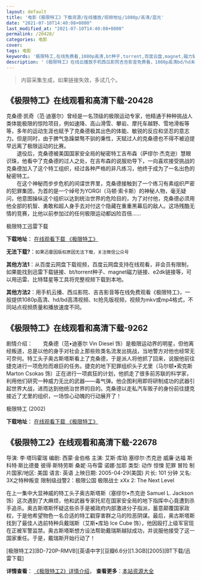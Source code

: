 ```yaml
---
layout: default
title: '电影《极限特工》下载资源/在线播放/视频地址/1080p/高清/蓝光'
date: "2021-07-10T14:40:08+0800"
last_modified_at: "2021-07-10T14:40:08+0800"
permalink: /20428/
categories: 电影
cover:
tags: 电影
keywords: '极限特工,在线免费看,1080p高清,bt种子,torrent,百度云盘,magnet,磁力链,迅雷下载资源'
description: '《极限特工》在线云播放手机西瓜影院吉吉影音免费看，1080p高清bd/hd未删减完整版和tc抢先枪版，mkv/mp4格式，附带bt/torrent种子、magnet/磁力链、百度云盘、网盘资源迅雷下载链接'
---
```


>内容采集生成，如果链接失效，多试几个。


## 《极限特工》在线观看和高清下载-20428

克桑德&middot;凯奇（范·迪塞尔）曾经是一名顶级的极限运动专家，他精通于种种挑战人类体能极限的惊险项目，例如速降、高山滑雪、攀岩、摩托车越野、雪地滑板等等，多年的运动生涯也赋予了克桑德极其出色的体能、敏锐的反应和坚忍的意志力。但是同时，由于脾气急躁桀骜不驯的秉性，天赋过人的克桑德也不得不被迫提早远离了极限运动的比赛。<br />　　退役后，克桑德被美国国家安全局的秘密特工吉布森（萨缪尔·杰克逊）慧眼识珠，他看中了克桑德的过人之处，在吉布森的说服劝导下，一向喜欢接受挑战的克桑德加入了这个特工组织，经过各种严格的非凡练习，他终于成为了一名出色的秘密特工。<br />　　在这个神秘而步步危机的间谍世界里，克桑德接触到了一个练习有素组织严密的犯罪集团，为首的是一个绰号为YORGI（马顿&middot;索卡斯）的神秘人物，毫无疑问，他意图操纵这个组织以达到统治世界的危险目的，为了对付他，克桑德必须用他全部的机智、勇敢和超人身手去对付这个隐藏在重重黑幕后的敌人。这场残酷无情的竞赛，比他以前参加过的任何极限运动都凶险百倍&hellip;…


极限特工迅雷下载

**下载地址**： [在线观看下载 《极限特工》](https://www.993dy.com//vod-detail-id-24475.html) 


**无法下载?**：`如果迅雷因版权原因无法下载，关注微信公众号 `

**其他方法1**：从百度云网盘下载视频，百度云网盘支持在线观看，非会员有限制，如果能找到迅雷下载链接、bt/torrent种子、magnet磁力链接、e2dk链接等，可以用迅雷、比特彗星等工具将完整视频下载到本地。

**其他方法2**：用手机云播、西瓜影院、吉吉影音等在线免费观看《极限特工》，一般提供1080p高清、hd/bd高清视频、tc抢先版视频，视频为mkv或mp4格式，不同站点视频质量和播放速度不同。


## 《极限特工》在线观看和高清下载-9262

剧情介绍：　　克桑德（范•迪塞尔 Vin Diesel 饰）是极限运动界的明星，但他离经叛道，总是以他的身手对社会上那些败类名流发出挑战，当地警方对他也经常无可奈何。特工头子奥古斯塔斯看上了克桑德，于是派人将他抓了回来，说服他前往捷克进行一项危险而艰巨的任务。捷克的地下犯罪组织头子尤里（马尔顿•索克斯 Marton Csokas 饰）正在进行一项疯狂的计划，他抓走了很多前苏联的科学家，利用他们研究一种威力无比的武器——毒气弹。他企图利用即将研制成功的武器引起世界大战，进而达到他统治世界的目的。克桑德以走私汽车贩子的身份前往捷克接近了尤里的组织，一场惊心动魄的行动展开了！


极限特工 (2002)

**下载地址**： [在线观看下载 《极限特工》](https://www.btbtdy.me/btdy/dy9754.html) 


## 《极限特工2》在线观看和高清下载-22678

导演: 李·塔玛霍瑞 编剧: 西蒙·金伯格 主演: 艾斯·库珀 塞缪尔·杰克逊 威廉·达福 斯科特·斯比德曼 彼得·斯特劳斯 桑妮·马布雷 诺娜·加耶 类型: 动作 惊悚 犯罪 冒险 制片国家/地区: 美国 语言: 英语 上映日期: 2005-04-29(美国) 片长: 101 分钟 又名: 3X之特种叛变 限制级战警2：极限公国 极限战士 xXx 2: The Next Level

在上一集中大显神威的特工头子奥古斯塔斯（塞缪尔•杰克逊 Samuel L. Jackson 饰）这次遇到了大麻烦，他和武器专家托尼在国家安全局的地下指挥中心竟遭到杀手追杀。奥古斯塔斯怀疑这些杀手是被政府内部激进分子指派，蓄意颠覆国家政权，于是他希望物色一名合适的特工戳穿害群之马的险恶阴谋。最后，奥古斯塔斯找到了最佳人选前特种兵戴瑞斯（艾斯•库珀 Ice Cube 饰），他因殴打上级军官现在正被军警监禁。奥古斯塔斯想方设法帮助戴瑞斯越狱成功，并说服他接受了这一国家重任。于是，戴瑞斯开始行动了！


[极限特工2][BD-720P-RMVB][英语中字][豆瓣6.6分][1.3GB][2005][BT下载/迅雷下载]

**详情查看**： [《极限特工2》详情介绍](/movie/22678/)， **查看更多**：[本站资源大全](/movie/t/all/)

